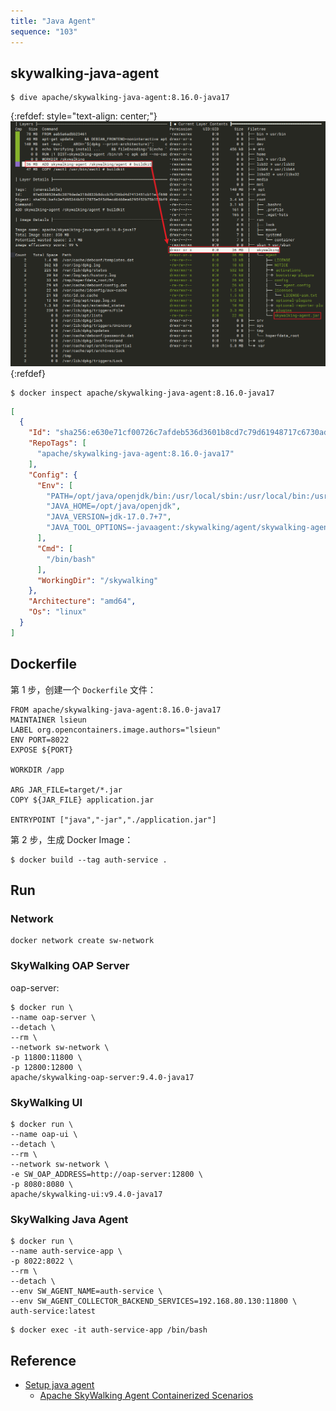 ```yaml
---
title: "Java Agent"
sequence: "103"
---
```


## skywalking-java-agent

```text
$ dive apache/skywalking-java-agent:8.16.0-java17
```

{:refdef: style="text-align: center;"}
![](/assets/images/java/skywalking/skywalking-java-agent-docker-files.png)
{:refdef}

```text
$ docker inspect apache/skywalking-java-agent:8.16.0-java17
```

```json
[
  {
    "Id": "sha256:e630e71cf00726c7afdeb536d3601b8cd7c79d61948717c6730adeab5a6373a4",
    "RepoTags": [
      "apache/skywalking-java-agent:8.16.0-java17"
    ],
    "Config": {
      "Env": [
        "PATH=/opt/java/openjdk/bin:/usr/local/sbin:/usr/local/bin:/usr/sbin:/usr/bin:/sbin:/bin",
        "JAVA_HOME=/opt/java/openjdk",
        "JAVA_VERSION=jdk-17.0.7+7",
        "JAVA_TOOL_OPTIONS=-javaagent:/skywalking/agent/skywalking-agent.jar" 
      ],
      "Cmd": [
        "/bin/bash"
      ],
      "WorkingDir": "/skywalking"
    },
    "Architecture": "amd64",
    "Os": "linux"
  }
]
```

## Dockerfile

第 1 步，创建一个 `Dockerfile` 文件：

```text
FROM apache/skywalking-java-agent:8.16.0-java17
MAINTAINER lsieun
LABEL org.opencontainers.image.authors="lsieun"
ENV PORT=8022
EXPOSE ${PORT}

WORKDIR /app

ARG JAR_FILE=target/*.jar
COPY ${JAR_FILE} application.jar

ENTRYPOINT ["java","-jar","./application.jar"]
```

第 2 步，生成 Docker Image：

```text
$ docker build --tag auth-service .
```

## Run

### Network

```text
docker network create sw-network
```

### SkyWalking OAP Server

oap-server:

```text
$ docker run \
--name oap-server \
--detach \
--rm \
--network sw-network \
-p 11800:11800 \
-p 12800:12800 \
apache/skywalking-oap-server:9.4.0-java17
```

### SkyWalking UI

```text
$ docker run \
--name oap-ui \
--detach \
--rm \
--network sw-network \
-e SW_OAP_ADDRESS=http://oap-server:12800 \
-p 8080:8080 \
apache/skywalking-ui:v9.4.0-java17
```

### SkyWalking Java Agent

```text
$ docker run \
--name auth-service-app \
-p 8022:8022 \
--rm \
--detach \
--env SW_AGENT_NAME=auth-service \
--env SW_AGENT_COLLECTOR_BACKEND_SERVICES=192.168.80.130:11800 \
auth-service:latest
```

```text
$ docker exec -it auth-service-app /bin/bash
```

## Reference

- [Setup java agent](https://skywalking.apache.org/docs/skywalking-java/next/en/setup/service-agent/java-agent/readme/)
    - [Apache SkyWalking Agent Containerized Scenarios](https://skywalking.apache.org/docs/skywalking-java/next/en/setup/service-agent/java-agent/containerization/)
